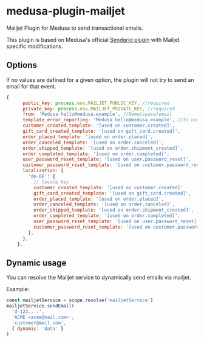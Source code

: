 # medusa-plugin-mailjet

Mailjet Plugin for Medusa to send transactional emails.

This plugin is based on Medusa's official [Sendgrid plugin](https://docs.medusajs.com/add-plugins/sendgrid) with Mailjet specific modifications.

## Options

If no values are defined for a given option, the plugin will not try to send an email for that event.

```js
{
      public_key: process.env.MAILJET_PUBLIC_KEY, //required
      private_key: process.env.MAILJET_PRIVATE_KEY, //required
      from: 'Medusa hello@medusa.example', //Name[space]email
      template_error_reporting: 'Medusa hello@medusa.example', //to use mailjet's template error reporting
      customer_created_template: '[used on customer.created]',
      gift_card_created_template: '[used on gift_card.created]',
      order_placed_template: '[used on order.placed]',
      order_canceled_template: '[used on order.canceled]',
      order_shipped_template: '[used on order.shipment_created]',
      order_completed_template: '[used on order.completed]',
      user_password_reset_template: '[used on user.password_reset]',
      customer_password_reset_template: '[used on customer.password_reset]',
      localization: {
        'de-DE': {
          // locale key
          customer_created_template: '[used on customer.created]'
          gift_card_created_template: '[used on gift_card.created]',
          order_placed_template: '[used on order.placed]',
          order_canceled_template: '[used on order.canceled]',
          order_shipped_template: '[used on order.shipment_created]',
          order_completed_template: '[used on order.completed]',
          user_password_reset_template: '[used on user.password_reset]',
          customer_password_reset_template: '[used on customer.password_reset]',
        },
      },
    },
```

## Dynamic usage

You can resolve the Mailjet service to dynamically send emails via mailjet.

Example:

```js
const mailjetService = scope.resolve('mailjetService')
mailjetService.sendEmail(
  'd-123....',
  'ACME <acme@mail.com>',
  'customer@mail.com',
  { dynamic: 'data' }
)
```
